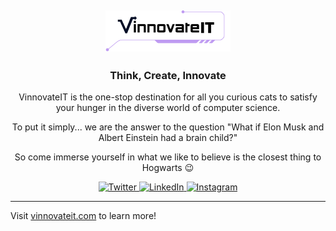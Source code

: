 <h2 align="center">
  <picture>
  <source media="(prefers-color-scheme: dark)" srcset="https://raw.githubusercontent.com/vinnovateit/.github/main/assets/whiteLogoViit.svg">
  <img alt="Shows an illustrated sun in light color mode and a moon with stars in dark color mode." src="https://raw.githubusercontent.com/vinnovateit/.github/main/assets/blackLogoViit.svg" width="200">
</picture>
<!--   <img id="logo" src="https://raw.githubusercontent.com/vinnovateit/.github/main/assets/whiteLogoViit.svg" 
       alt="VinnovateIT Logo" width="200"/> -->
<!--  <img id="logo2" src="https://raw.githubusercontent.com/vinnovateit/.github/main/assets/blackLogoViit.svg" 
       alt="VinnovateIT Logo" width="200"/> -->
</h2>
<h3>
  <p align="center">Think, Create, Innovate</p>
</h3>

<p align="center">
  VinnovateIT is the one-stop destination for all you curious cats to satisfy your hunger in the diverse world of computer science.
</p>

<p align="center">
  To put it simply... we are the answer to the question "What if Elon Musk and Albert Einstein had a brain child?"
</p>

<p align="center">
  So come immerse yourself in what we like to believe is the closest thing to Hogwarts 😉
</p>

<div align="center">
    <a href="https://x.com/v_innovate_it" target="_blank">
        <img alt="Twitter"
            src="https://img.shields.io/badge/twitter-%231DA1F2.svg?&style=for-the-badge&logo=twitter&logoColor=white"/>
    </a>
    <a href="https://www.linkedin.com/company/v-innovate-it/posts/?feedView=all" target="_blank">
        <img alt="LinkedIn"
            src="https://img.shields.io/badge/linkedin-%230077B5.svg?&style=for-the-badge&logo=linkedin&logoColor=white"/>
    </a>
    <a href="https://www.instagram.com/vinnovateit/?hl=en" target="_blank">
        <img alt="Instagram" 
            src="https://img.shields.io/badge/instagram-%FF69B4.svg?&style=for-the-badge&logo=instagram&logoColor=white&color=cd486b"/>
    </a>
</div>
<hr>
<p>Visit <a href="https://vinnovateit.com/">vinnovateit.com</a> to learn more!</p>
